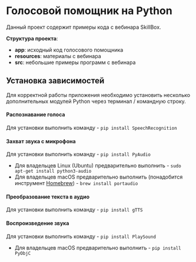 # Голосовой помощник на Python

Данный проект содержит примеры кода с вебинара SkillBox.

**Структура проекта**:

- **app**: исходный код голосового помощника
- **resources**: материалы с вебинара
- **src**: небольшие примеры программ с вебинара

## Установка зависимостей

Для корректной работы приложения необходимо установить несколько дополнительных модулей Python через терминал / командную строку.

#### Распознавание голоса

Для установки выполнить команду - `pip install SpeechRecognition`

#### Захват звука с микрофона

Для установки выполнить команду - `pip install PyAudio`

* Для владельцев Linux (Ubuntu) предварительно выполнить - `sudo apt-get install python3-audio`
* Для владельцев macOS предварительно выполнить (понадобится инструмент [Homebrew](https://brew.sh/)) - `brew install portaudio`

#### Преобразование текста в аудио

Для установки выполнить команду - `pip install gTTS`

#### Воспроизведение звука

Для установки выполнить команду - `pip install PlaySound`

* Для владельцев macOS предварительно выполнить - `pip install PyObjC`